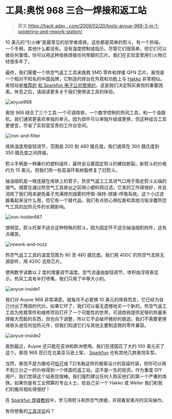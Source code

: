# 工具:奥悦 968 三合一焊接和返工站

> 原文:[https://hack aday . com/2009/02/20/tools-aoyue-968-3-in-1-soldering-and-rework-station/](https://hackaday.com/2009/02/20/tools-aoyue-968-3-in-1-soldering-and-rework-station/)

10 美元的“引火棒”是最常见的初学者烙铁。这些都是简单的熨斗，有一个热端，一个手柄，其他什么都没有。没有温度控制或指示。尽管它们很简单，但它们可以做任何事情。你可以用这种烙铁焊接任何带脚的芯片。我们在实验室里用引火物已经很多年了。

最终，我们需要一个热空气返工工具来挽救 SMD 零件和焊接 QFN 芯片。奥悦是一个相对不知名的中国品牌，它制造的焊台在外观和功能上与 [Hakko](http://www.hakkousa.com/products.asp?CID=51) 非常相似。奥悦站是[推荐的](http://www.sparkfun.com/commerce/tutorial_info.php?tutorials_id=36&page=1) [和 Sparkfun 电子公司使用的](http://www.sparkfun.com/commerce/tutorial_info.php?tutorials_id=36&page=1)，这是我们决定购买奥悦的重要因素。休息之后，请阅读更多关于我们使用该工具的体验。

![aoyue968](../Images/1dcf59f3fd66994a481c57a4132f8f4e.png "aoyue968")

奥悦 968 结合了三个工具:一个可调烙铁，一个数字控制的热风工具，和一个油烟机。我们通常更喜欢单独的单元，因为部件可以单独升级或更换，但这种组合工具更便宜，节省了实验室宝贵的工作台空间。

![iron-and-filter](../Images/1460b88b30f3460f89afa8547ee82c54.png "iron-and-filter")

烙铁温度用旋钮调节，范围是 200 到 480 摄氏度。我们通常在 300 摄氏度到 350 摄氏度之间焊接。

熨斗手柄是一种廉价的塑料组件，最终会沿着固定熨斗的螺纹断裂。新熨斗的价格约为 15 美元，但我们用一些高温环氧树脂修复了旧熨斗。

抽油烟机是一根连接在烙铁上的管子。热空气返工工具进气口用于吸走熨斗尖端的烟气。烟雾在通过热空气工具排出之前用小塑料网过滤。它真的工作得很好，并且消除了我们用来避免鼻子充满焊剂烟雾的呼吸-保持-焊接-呼吸系统。这个小过滤器看起来没什么用，但它有一个替代品。我们有点担心用松香和其他污垢涂覆热空气工具的加热元件的长期影响。

![iron-holder667](../Images/c28de12c6ba6d6fac619ddd711a954f9.png "iron-holder667")

很明显，熨斗托架不适合这种特殊的熨斗，因为固定环不适合抽油烟机附件，这有点痛苦。

![rework-and-nozz](../Images/518032117630ddf6a0b4037b5ab75317.png "rework-and-nozz")

热空气返工工具的温度范围为 90 至 480 摄氏度。我们用 400C 的热空气去除无源部件，用 420C 去除芯片。

使用数字读数以 2 度的增量调节温度。空气流速由旋钮调节，体积由浮球表显示。热风工具有半打喷嘴，我们只用了中等大小的。

![aoyue-inside1](../Images/934ff51236666ce38e5bdb6a163a0ed2.png "aoyue-inside1")

我们对 Auyoe 968 非常满意。就每月不必更换 10 美元的烙铁而言，它已经为自己付出了两倍的代价。如果它坏了，我们可以毫无遗憾地买一个新的。热空气返工工具为抢救零件和维修项目打开了一个可能性的世界。可调烙铁提供足够的热量来焊接大而脏的东西，但也向下调整，所以它不会破坏微妙的痕迹。我们不需要更换烙铁头或任何加热元件，但我们知道它们与其他主要制造商的零件兼容。

![aoyue-inside2](../Images/d3ef4ebaef73dc9ebc14306aee0667c2.png "aoyue-inside2")

直到最近，Auyoe 还只能在亚洲和欧洲使用。我们在德国花了大约 100 美元买了这个。奥悦 968 现已在北美亚马逊上架， [Sparkfun](http://www.sparkfun.com/commerce/categories.php?c=48) 也有其他几款奥悦车型。

当然，奥悦不是为像哈可[哈可](http://www.hakko.com/)或 T2]韦勒这样的极客设计的高级时装，但你可以用不到三分之一的价格得到一个体面的返工站，这不是一生的投资。作为重度 DIY 用户，我们觉得这个站表现很棒。我们强烈建议任何人购买他们的第一个严重的烙铁。如果你是有工业预算的专业人士，给自己买一个 Hakko 或 Weller 我们和我们的傲月相处得很好！

在 [Sparkfun 焊接教程](http://www.sparkfun.com/commerce/tutorial_info.php?tutorials_id=36&page=1)中，学习用熨斗和热空气焊接，并观看安奥月的实际操作。

有你想看的[工具评论](http://hackaday.com/category/reviews/)吗？